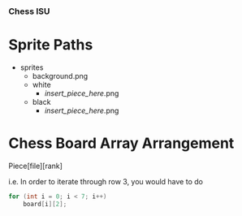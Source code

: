 ### Chess ISU

# Sprite Paths

- sprites
    - background.png
    - white
      - *insert_piece_here*.png
    - black
      - *insert_piece_here*.png 

# Chess Board Array Arrangement

Piece[file][rank]  

i.e. In order to iterate through row 3, you would have to do  

```java
for (int i = 0; i < 7; i++)  
    board[i][2];
```